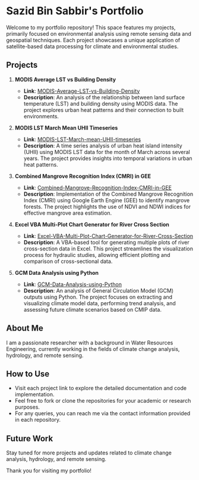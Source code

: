 # Sazid Bin Sabbir's Portfolio

Welcome to my portfolio repository! This space features my projects, primarily focused on environmental analysis using remote sensing data and geospatial techniques. Each project showcases a unique application of satellite-based data processing for climate and environmental studies.

## Projects

1. **MODIS Average LST vs Building Density**
   - **Link**: [MODIS-Average-LST-vs-Building-Density](https://github.com/Sazid052/MODIS-Average-LST-vs-Building-Density)
   - **Description**: An analysis of the relationship between land surface temperature (LST) and building density using MODIS data. The project explores urban heat patterns and their connection to built environments.

2. **MODIS LST March Mean UHII Timeseries**
   - **Link**: [MODIS-LST-March-mean-UHII-timeseries](https://github.com/Sazid052/MODIS-LST-March-mean-UHII-timeseries)
   - **Description**: A time series analysis of urban heat island intensity (UHII) using MODIS LST data for the month of March across several years. The project provides insights into temporal variations in urban heat patterns.

3. **Combined Mangrove Recognition Index (CMRI) in GEE**
   - **Link**: [Combined-Mangrove-Recognition-Index-CMRI-in-GEE](https://github.com/Sazid052/Combined-Mangrove-Recognition-Index-CMRI-in-GEE)
   - **Description**: Implementation of the Combined Mangrove Recognition Index (CMRI) using Google Earth Engine (GEE) to identify mangrove forests. The project highlights the use of NDVI and NDWI indices for effective mangrove area estimation.

4. **Excel VBA Multi-Plot Chart Generator for River Cross Section**
   - **Link**: [Excel-VBA-Multi-Plot-Chart-Generator-for-River-Cross-Section](https://github.com/Sazid052/Excel-VBA-Multi-Plot-Chart-Generator-for-River-Cross-Section)
   - **Description**: A VBA-based tool for generating multiple plots of river cross-section data in Excel. This project streamlines the visualization process for hydraulic studies, allowing efficient plotting and comparison of cross-sectional data.

5. **GCM Data Analysis using Python**
   - **Link**: [GCM-Data-Analysis-using-Python](https://github.com/Sazid052/GCM-Data-Analysis-using-Python)
   - **Description**: An analysis of General Circulation Model (GCM) outputs using Python. The project focuses on extracting and visualizing climate model data, performing trend analysis, and assessing future climate scenarios based on CMIP data.

## About Me

I am a passionate researcher with a background in Water Resources Engineering, currently working in the fields of climate change analysis, hydrology, and remote sensing.

## How to Use

- Visit each project link to explore the detailed documentation and code implementation.
- Feel free to fork or clone the repositories for your academic or research purposes.
- For any queries, you can reach me via the contact information provided in each repository.

## Future Work

Stay tuned for more projects and updates related to climate change analysis, hydrology, and remote sensing.

Thank you for visiting my portfolio!
